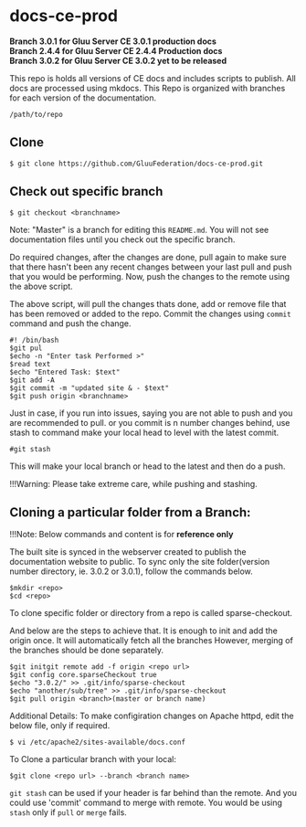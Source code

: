 # docs-ce-prod

**Branch 3.0.1 for Gluu Server CE 3.0.1 production docs   
  Branch 2.4.4 for Gluu Server CE 2.4.4 Production docs    
  Branch 3.0.2 for Gluu Server CE 3.0.2 yet to be released**    

This repo is holds all versions of CE docs and includes scripts to publish.  All docs are processed using mkdocs. This Repo is organized with branches for each version of the documentation.

  
```
/path/to/repo
```

## Clone
`$ git clone https://github.com/GluuFederation/docs-ce-prod.git`

## Check out specific branch
`$ git checkout <branchname>`

Note: 
   "Master" is a branch for editing this `README.md`.  You will not see documentation files until you check out the specific branch.

Do required changes, after the changes are done, pull again to make sure that there hasn't been any recent changes between your last pull and push that you would be performing.
Now, push the changes to the remote using the above script.

The above script, will pull the changes thats done, add or remove file that has been removed or added to the repo. Commit the changes using `commit` command and push the change.

```
#! /bin/bash
$git pul
$echo -n "Enter task Performed >"
$read text
$echo "Entered Task: $text"
$git add -A
$git commit -m "updated site & - $text"
$git push origin <branchname>
```

Just in case, if you run into issues, saying you are not able to push and you are recommended to pull. or you commit is n number changes behind, use stash to command make your local head to level with the latest commit.

`#git stash`

This will make your local branch or head to the latest and then do a push.

!!!Warning: 
	Please take extreme care, while pushing and stashing.



## Cloning a particular folder from a Branch:

!!!Note:
	Below commands and content is for **reference only**
	
The built site is synced in the webserver created to publish the documentation website to public. To sync only the site folder(version number directory, ie. 3.0.2 or 3.0.1), follow the commands below.

 ```
 $mkdir <repo>
 $cd <repo>
 ```
 To clone specific folder or directory from a repo is called sparse-checkout.
 
 And below are the steps to achieve that. It is enough to init and add the origin once. It will automatically fetch all the branches
 However, merging of the branches should be done separately.
 
```
$git initgit remote add -f origin <repo url>
$git config core.sparseCheckout true
$echo "3.0.2/" >> .git/info/sparse-checkout
$echo "another/sub/tree" >> .git/info/sparse-checkout
$git pull origin <branch>(master or branch name)
```

Additional Details:
To make configiration changes on Apache httpd, edit the below file, only if required.

```
$ vi /etc/apache2/sites-available/docs.conf

```
To Clone a particular branch with your local:

```
$git clone <repo url> --branch <branch name>
```
`git stash` can be used if your header is far behind than the remote.
And you could use 'commit' command to merge with remote.
You would be using `stash` only if `pull` or `merge` fails.
